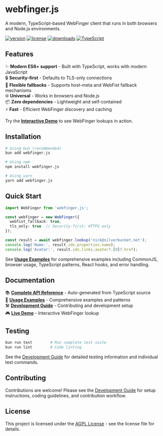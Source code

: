 # webfinger.js

A modern, TypeScript-based WebFinger client that runs in both browsers and Node.js environments.

[![version](https://img.shields.io/npm/v/webfinger.js.svg)](https://www.npmjs.com/package/webfinger.js)
[![license](https://img.shields.io/npm/l/webfinger.js.svg)](https://npmjs.org/package/webfinger.js)
[![downloads](https://img.shields.io/npm/dm/webfinger.js.svg)](https://npmjs.org/package/webfinger.js)
[![TypeScript](https://img.shields.io/badge/TypeScript-Ready-blue.svg)](https://www.typescriptlang.org/)

## Features

✨ **Modern ES6+ support** - Built with TypeScript, works with modern JavaScript  
🔒 **Security-first** - Defaults to TLS-only connections  
🔄 **Flexible fallbacks** - Supports host-meta and WebFist fallback mechanisms  
🌐 **Universal** - Works in browsers and Node.js  
📦 **Zero dependencies** - Lightweight and self-contained  
⚡ **Fast** - Efficient WebFinger discovery and caching

Try the **[Interactive Demo](https://silverbucket.github.io/webfinger.js/)** to see WebFinger lookups in action.

## Installation

```bash
# Using bun (recommended)
bun add webfinger.js

# Using npm
npm install webfinger.js

# Using yarn
yarn add webfinger.js
```

## Quick Start

```typescript
import WebFinger from 'webfinger.js';

const webfinger = new WebFinger({
  webfist_fallback: true,
  tls_only: true  // Security-first: HTTPS only
});

const result = await webfinger.lookup('nick@silverbucket.net');
console.log('Name:', result.idx.properties.name);
console.log('Avatar:', result.idx.links.avatar?.[0]?.href);
```

See **[Usage Examples](docs/EXAMPLES.md)** for comprehensive examples including CommonJS, browser usage, TypeScript patterns, React hooks, and error handling.

## Documentation

📚 **[Complete API Reference](docs/API.md)** - Auto-generated from TypeScript source  
🚀 **[Usage Examples](docs/EXAMPLES.md)** - Comprehensive examples and patterns  
🛠️ **[Development Guide](docs/DEVELOPMENT.md)** - Contributing and development setup  
🎮 **[Live Demo](https://silverbucket.github.io/webfinger.js/)** - Interactive WebFinger lookup

## Testing

```bash
bun run test        # Run complete test suite
bun run lint        # Code linting
```

See the [Development Guide](docs/DEVELOPMENT.md) for detailed testing information and individual test commands.

## Contributing

Contributions are welcome! Please see the [Development Guide](docs/DEVELOPMENT.md) for setup instructions, coding guidelines, and contribution workflow.

## License

This project is licensed under the [AGPL License](LICENSE) - see the license file for details.
